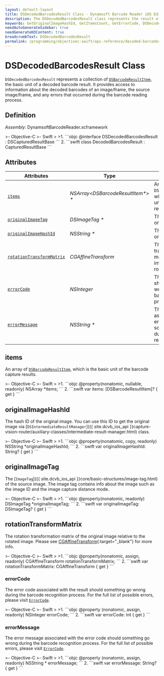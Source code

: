 ```yaml
---
layout: default-layout
title: DSDecodedBarcodesResult Class - Dynamsoft Barcode Reader iOS Edition
description: The DSDecodedBarcodesResult class represents the result of a barcode reading process. It provides access to information about the decoded barcodes, the source image, and any errors that occurred during the barcode reading process.
keywords: GetOriginalImageHashId, GetItemsCount, GetErrorCode, DSDecodedBarcodesResult, api reference
needAutoGenerateSidebar: true
needGenerateH3Content: true
breadcrumbText: DSDecodedBarcodesResult
permalink: /programming/objectivec-swift/api-reference/decoded-barcodes-result.html
---
```


# DSDecodedBarcodesResult Class

`DSDecodedBarcodesResult` represents a collection of [`DSBarcodeResultItem`](barcode-result-item.md), the basic unit of a decoded barcode result. It provides access to information about the decoded barcodes of an image/frame, the source image/frame, and any errors that occurred during the barcode reading process.

## Definition

*Assembly:* DynamsoftBarcodeReader.xcframework

<div class="sample-code-prefix"></div>
>- Objective-C
>- Swift
>
>1. 
```objc
@interface DSDecodedBarcodesResult : DSCapturedResultBase
```
2. 
```swift
class DecodedBarcodesResult : CapturedResultBase
```

## Attributes

| Attributes    | Type | Description |
| ------------- | ---- | ----------- |
| [`items`](#items) | *NSArray<DSBarcodeResultItem\*> \** | An array of `DSBarcodeResultItem`, which is the basic unit of the captured results. |
| [`originalImageTag`](#originalimagetag) | *DSImageTag \** | The `ImageTag` of the original image. |
| [`originalImageHashId`](#originalimagehashid) | *NSString \** | The hash ID of the original image. |
| [`rotationTransformMatrix`](#rotationtransformmatrix) | *CGAffineTransform* | The rotation transformation matrix of the original image relative to the rotated image. |
| [`errorCode`](#errorcode) | *NSInteger* | The error code should something go wrong during the barcode recognition process. |
| [`errorMessage`](#errormessage) | *NSString \** | The error message associated with the error code should something go wrong during the barcode recognition process. |

## items

An array of [`DSBarcodeResultItem`](barcode-result-item.md), which is the basic unit of the barcode capture results.

<div class="sample-code-prefix"></div>
>- Objective-C
>- Swift
>
>1. 
```objc
@property(nonatomic, nullable, readonly) NSArray<DSBarcodeResultItem *> *items;
```
2. 
```swift
var items: [DSBarcodeResultItem]? { get }
```

## originalImageHashId

The hash ID of the original image. You can use this ID to get the original image via [`DSIntermediateResultManager`]({{ site.dcvb_ios_api }}capture-vision-router/auxiliary-classes/intermediate-result-manager.html) class.

<div class="sample-code-prefix"></div>
>- Objective-C
>- Swift
>
>1. 
```objc
@property(nonatomic, copy, readonly) NSString *originalImageHashId;
```
2. 
```swift
var originalImageHashId: String? { get }
```

## originalImageTag

The [`ImageTag`]({{ site.dcvb_ios_api }}core/basic-structures/image-tag.html) of the source image. The image tag contains info about the image such as the image ID and the image capture distance mode.

<div class="sample-code-prefix"></div>
>- Objective-C
>- Swift
>
>1. 
```objc
@property(nonatomic, readonly) DSImageTag *originalImageTag;
```
2. 
```swift
var originalImageTag: DSImageTag? { get }
```

## rotationTransformMatrix

The rotation transformation matrix of the original image relative to the rotated image. Please see [CGAffineTransform](https://developer.apple.com/documentation/corefoundation/cgaffinetransform){:target="_blank"} for more info.

<div class="sample-code-prefix"></div>
>- Objective-C
>- Swift
>
>1. 
```objc
@property(nonatomic, assign, readonly) CGAffineTransform rotationTransformMatrix;
```
2. 
```swift
var rotationTransformMatrix: CGAffineTransform { get }
```

### errorCode

The error code associated with the result should something go wrong during the barcode recognition process. For the full list of possible errors, please visit [`ErrorCode`]({{site.dcvb_enumerations}}core/error-code.html?lang=objc,swift).

<div class="sample-code-prefix"></div>
>- Objective-C
>- Swift
>
>1. 
```objc
@property (nonatomic, assign, readonly) NSInteger errorCode;
```
2. 
```swift
var errorCode: Int { get }
```

### errorMessage

The error message associated with the error code should something go wrong during the barcode recognition process. For the full list of possible errors, please visit [`ErrorCode`]({{site.dcvb_enumerations}}core/error-code.html?lang=objc,swift).

<div class="sample-code-prefix"></div>
>- Objective-C
>- Swift
>
>1. 
```objc
@property (nonatomic, assign, readonly) NSString * errorMessage;
```
2. 
```swift
var errorMessage: String? { get }
```
